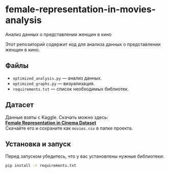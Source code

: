 # female-representation-in-movies-analysis
Анализ данных о представлении женщин в кино


Этот репозиторий содержит код для анализа данных о представлении женщин в кино.

## Файлы
- `optimized_analysis.py` — анализ данных.
- `optimized_graphs.py` — визуализация.
- `requirements.txt` — список необходимых библиотек.

## Датасет
Данные взяты с Kaggle. Скачать можно здесь:  
**[Female Representation in Cinema Dataset](https://www.kaggle.com/datasets/vinifm/female-representation-in-cinema)**  
Скачайте его и сохраните как `movies.csv` в папке проекта.

## Установка и запуск
Перед запуском убедитесь, что у вас установлены нужные библиотеки:
```bash
pip install -r requirements.txt
